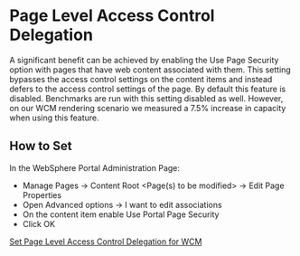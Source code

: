 # Page Level Access Control Delegation

A significant benefit can be achieved by enabling the Use Page Security option with pages that have web
content associated with them. This setting bypasses the access control settings on the content items and
instead defers to the access control settings of the page. By default this feature is disabled. Benchmarks are
run with this setting disabled as well. However, on our WCM rendering scenario we measured a 7.5%
increase in capacity when using this feature.

## How to Set

In the WebSphere Portal Administration Page:
- Manage Pages -> Content Root  <Page(s) to be modified> -> Edit Page Properties
- Open Advanced options -> I want to edit associations
- On the content item enable Use Portal Page Security
- Click OK

[Set Page Level Access Control Delegation for WCM](../../../../images/SetPageLevelAccessforWCM.png)
